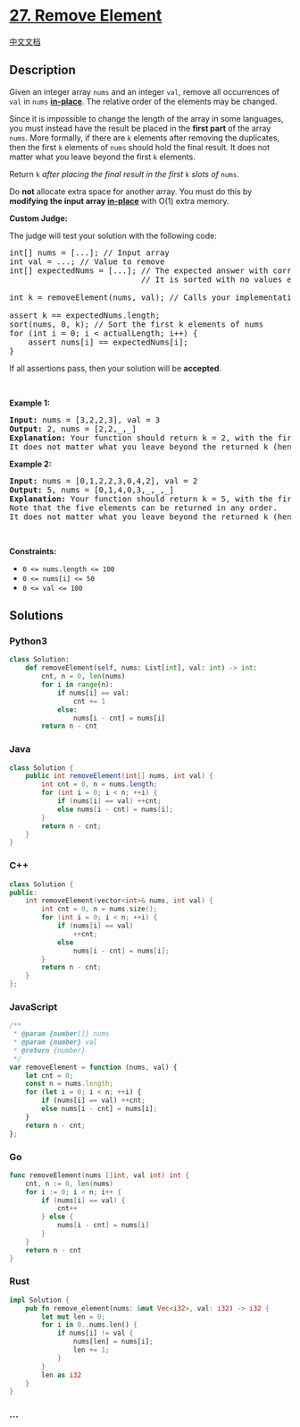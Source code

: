 # [27. Remove Element](https://leetcode.com/problems/remove-element)

[中文文档](/solution/0000-0099/0027.Remove%20Element/README.md)

## Description

<p>Given an integer array <code>nums</code> and an integer <code>val</code>, remove all occurrences of <code>val</code> in <code>nums</code> <a href="https://en.wikipedia.org/wiki/In-place_algorithm" target="_blank"><strong>in-place</strong></a>. The relative order of the elements may be changed.</p>

<p>Since it is impossible to change the length of the array in some languages, you must instead have the result be placed in the <strong>first part</strong> of the array <code>nums</code>. More formally, if there are <code>k</code> elements after removing the duplicates, then the first <code>k</code> elements of <code>nums</code> should hold the final result. It does not matter what you leave beyond the first <code>k</code> elements.</p>

<p>Return <code>k</code><em> after placing the final result in the first </em><code>k</code><em> slots of </em><code>nums</code>.</p>

<p>Do <strong>not</strong> allocate extra space for another array. You must do this by <strong>modifying the input array <a href="https://en.wikipedia.org/wiki/In-place_algorithm" target="_blank">in-place</a></strong> with O(1) extra memory.</p>

<p><strong>Custom Judge:</strong></p>

<p>The judge will test your solution with the following code:</p>

<pre>
int[] nums = [...]; // Input array
int val = ...; // Value to remove
int[] expectedNums = [...]; // The expected answer with correct length.
                            // It is sorted with no values equaling val.

int k = removeElement(nums, val); // Calls your implementation

assert k == expectedNums.length;
sort(nums, 0, k); // Sort the first k elements of nums
for (int i = 0; i &lt; actualLength; i++) {
    assert nums[i] == expectedNums[i];
}
</pre>

<p>If all assertions pass, then your solution will be <strong>accepted</strong>.</p>

<p>&nbsp;</p>
<p><strong>Example 1:</strong></p>

<pre>
<strong>Input:</strong> nums = [3,2,2,3], val = 3
<strong>Output:</strong> 2, nums = [2,2,_,_]
<strong>Explanation:</strong> Your function should return k = 2, with the first two elements of nums being 2.
It does not matter what you leave beyond the returned k (hence they are underscores).
</pre>

<p><strong>Example 2:</strong></p>

<pre>
<strong>Input:</strong> nums = [0,1,2,2,3,0,4,2], val = 2
<strong>Output:</strong> 5, nums = [0,1,4,0,3,_,_,_]
<strong>Explanation:</strong> Your function should return k = 5, with the first five elements of nums containing 0, 0, 1, 3, and 4.
Note that the five elements can be returned in any order.
It does not matter what you leave beyond the returned k (hence they are underscores).
</pre>

<p>&nbsp;</p>
<p><strong>Constraints:</strong></p>

<ul>
	<li><code>0 &lt;= nums.length &lt;= 100</code></li>
	<li><code>0 &lt;= nums[i] &lt;= 50</code></li>
	<li><code>0 &lt;= val &lt;= 100</code></li>
</ul>

## Solutions

<!-- tabs:start -->

### **Python3**

```python
class Solution:
    def removeElement(self, nums: List[int], val: int) -> int:
        cnt, n = 0, len(nums)
        for i in range(n):
            if nums[i] == val:
                cnt += 1
            else:
                nums[i - cnt] = nums[i]
        return n - cnt
```

### **Java**

```java
class Solution {
    public int removeElement(int[] nums, int val) {
        int cnt = 0, n = nums.length;
        for (int i = 0; i < n; ++i) {
            if (nums[i] == val) ++cnt;
            else nums[i - cnt] = nums[i];
        }
        return n - cnt;
    }
}
```

### **C++**

```cpp
class Solution {
public:
    int removeElement(vector<int>& nums, int val) {
        int cnt = 0, n = nums.size();
        for (int i = 0; i < n; ++i) {
            if (nums[i] == val)
                ++cnt;
            else
                nums[i - cnt] = nums[i];
        }
        return n - cnt;
    }
};
```

### **JavaScript**

```js
/**
 * @param {number[]} nums
 * @param {number} val
 * @return {number}
 */
var removeElement = function (nums, val) {
    let cnt = 0;
    const n = nums.length;
    for (let i = 0; i < n; ++i) {
        if (nums[i] == val) ++cnt;
        else nums[i - cnt] = nums[i];
    }
    return n - cnt;
};
```

### **Go**

```go
func removeElement(nums []int, val int) int {
    cnt, n := 0, len(nums)
    for i := 0; i < n; i++ {
        if (nums[i] == val) {
            cnt++
        } else {
            nums[i - cnt] = nums[i]
        }
    }
    return n - cnt
}
```

### **Rust**

```rust
impl Solution {
    pub fn remove_element(nums: &mut Vec<i32>, val: i32) -> i32 {
        let mut len = 0;
        for i in 0..nums.len() {
            if nums[i] != val {
                nums[len] = nums[i];
                len += 1;
            }
        }
        len as i32
    }
}
```

### **...**

```

```

<!-- tabs:end -->
